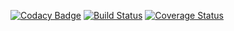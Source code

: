 [![Codacy Badge](https://api.codacy.com/project/badge/Grade/82041bac74e24b0ab47413b22e1b8ec0)](https://www.codacy.com/app/abtcolns/bucketlist?utm_source=github.com&utm_medium=referral&utm_content=collin5/bucketlist&utm_campaign=badger)
[![Build Status](https://travis-ci.org/collin5/bucketlist.svg?branch=master)](https://travis-ci.org/collin5/bucketlist)
[![Coverage Status](https://coveralls.io/repos/github/collin5/bucketlist/badge.svg?branch=master)](https://coveralls.io/github/collin5/bucketlist?branch=master)
